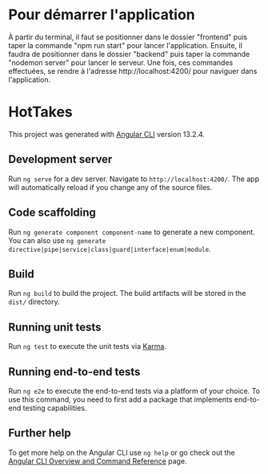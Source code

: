 # Pour démarrer l'application

À partir du terminal, il faut se positionner dans le dossier "frontend" puis taper la commande "npm run start" pour lancer l'application.
Ensuite, il faudra de positionner dans le dossier "backend" puis taper la commande "nodemon server" pour lancer le serveur.
Une fois, ces commandes effectuées, se rendre à l'adresse http://localhost:4200/ pour naviguer dans l'application.

# HotTakes

This project was generated with [Angular CLI](https://github.com/angular/angular-cli) version 13.2.4.

## Development server

Run `ng serve` for a dev server. Navigate to `http://localhost:4200/`. The app will automatically reload if you change any of the source files.

## Code scaffolding

Run `ng generate component component-name` to generate a new component. You can also use `ng generate directive|pipe|service|class|guard|interface|enum|module`.

## Build

Run `ng build` to build the project. The build artifacts will be stored in the `dist/` directory.

## Running unit tests

Run `ng test` to execute the unit tests via [Karma](https://karma-runner.github.io).

## Running end-to-end tests

Run `ng e2e` to execute the end-to-end tests via a platform of your choice. To use this command, you need to first add a package that implements end-to-end testing capabilities.

## Further help

To get more help on the Angular CLI use `ng help` or go check out the [Angular CLI Overview and Command Reference](https://angular.io/cli) page.
